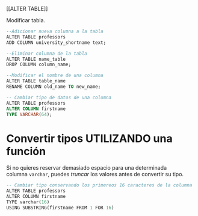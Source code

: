 [[ALTER TABLE]]

Modificar tabla.

```sql
--Adicionar nueva columna a la tabla
ALTER TABLE professors
ADD COLUMN university_shortname text;
```

```sql
--Eliminar columna de la tabla
ALTER TABLE name_table
DROP COLUMN column_name;
```

```sql
--Modificar el nombre de una columna
ALTER TABLE table_name
RENAME COLUMN old_name TO new_name;
```

```sql
-- Cambiar tipo de datos de una columna
ALTER TABLE professors
ALTER COLUMN firstname
TYPE VARCHAR(64);
```

# Convertir tipos UTILIZANDO una función

Si no quieres reservar demasiado espacio para una determinada columna `varchar`, puedes _truncar_ los valores antes de convertir su tipo.

```sql
-- Cambiar tipo conservando los primereos 16 caracteres de la columna
ALTER TABLE professors 
ALTER COLUMN firstname 
TYPE varchar(16)
USING SUBSTRING(firstname FROM 1 FOR 16)
```

